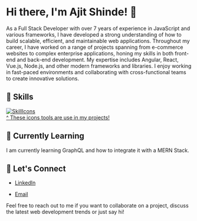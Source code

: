 # Hi there, I'm Ajit Shinde! 👋

As a Full Stack Developer with over 7 years of experience in JavaScript and various frameworks, I have developed a strong understanding of how to build scalable, efficient, and maintainable web applications. Throughout my career, I have worked on a range of projects spanning from e-commerce websites to complex enterprise applications, honing my skills in both front-end and back-end development. My expertise includes Angular, React, Vue.js, Node.js, and other modern frameworks and libraries. I enjoy working in fast-paced environments and collaborating with cross-functional teams to create innovative solutions.

## 🚀 Skills

<!-- - **Languages:** JavaScript, HTML, CSS, TypeScript, SQL, Java, Python
- **Frontend:** React, Redux, Material-UI, Bootstrap, Tailwind CSS
- **Backend:** Node.js, Express.js, MongoDB
- **Tools:** Git, VS Code, Postman
- **Frameworks/Libraries:** React.JS, Express.JS, Mongoose MaterialUI, Bootstrap, Node.JS, Redux, Redux Toolkit -->

[![SkillIcons](https://skillicons.dev/icons?i=react,redux,nodejs,js,ts,html,css,tailwind,bootstrap,express,py,mongodb,mysql,git,postman,vscode,prisma,figma)](https://skillicons.dev)<br/>
[^ These icons tools are use in my projects!](https://github.com/tandpfun/skill-icons)

## 🌱 Currently Learning

I am currently learning GraphQL and how to integrate it with a MERN Stack.

## 💬 Let's Connect

- [LinkedIn](https://www.linkedin.com/in/ajit-shinde-94436b167/)
<!-- - [Twitter](https://twitter.com/your-twitter-handle) -->
<!-- - [Portfolio](https://abdulraheem-tau.vercel.app/) -->
- [Email](mailto:ajit77shinde@gmail.com)

Feel free to reach out to me if you want to collaborate on a project, discuss the latest web development trends or just say hi! 
